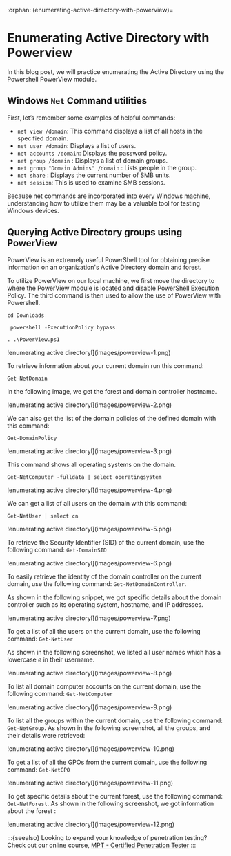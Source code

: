 :orphan:
(enumerating-active-directory-with-powerview)=

# Enumerating Active Directory with Powerview

In this blog post, we will practice enumerating the Active Directory using the Powershell PowerView module.

## Windows `Net` Command utilities

First, let’s remember some examples of helpful commands:

- `net view /domain`: This command displays a list of all hosts in the specified domain.
- `net user /domain`: Displays a list of users.
- `net accounts /domain`: Displays the password policy.
- `net group /domain` : Displays a list of domain groups.
- `net group "Domain Admins" /domain` : Lists people in the group.
- `net share` : Displays the current number of SMB units.
- `net session`: This is used to examine SMB sessions.

Because net commands are incorporated into every Windows machine, understanding how to utilize them may be a valuable tool for testing Windows devices.

## Querying Active Directory groups using PowerView

PowerView is an extremely useful PowerShell tool for obtaining precise information on an organization's Active Directory domain and forest.

To utilize PowerView on our local machine, we first move the directory to where the PowerView module is located and disable PowerShell Execution Policy. The third command is then used to allow the use of PowerView with Powershell.

`cd Downloads`

` powershell -ExecutionPolicy bypass`

`. .\PowerView.ps1`

!enumerating active directoryl](images/powerview-1.png)

To retrieve information about your current domain run this command:

`Get-NetDomain`

In the following image, we get the forest and domain controller hostname.

!enumerating active directoryl](images/powerview-2.png)

We can also get the list of the domain policies of the defined domain with this command:

`Get-DomainPolicy`

!enumerating active directoryl](images/powerview-3.png)

This command shows all operating systems on the domain.

`Get-NetComputer -fulldata | select operatingsystem`

!enumerating active directoryl](images/powerview-4.png)

We can get a list of all users on the domain with this command:

`Get-NetUser | select cn`

!enumerating active directoryl](images/powerview-5.png)

To retrieve the Security Identifier (SID) of the current domain, use the following command:
`Get-DomainSID`

!enumerating active directoryl](images/powerview-6.png)

To easily retrieve the identity of the domain controller on the current domain, use the following command: `Get-NetDomainController`.

As shown in the following snippet, we got specific details about the domain controller such as its operating system, hostname, and IP addresses.

!enumerating active directoryl](images/powerview-7.png)

To get a list of all the users on the current domain, use the following command: `Get-NetUser`

As shown in the following screenshot, we listed all user names which has a lowercase _e_ in their username.

!enumerating active directoryl](images/powerview-8.png)

To list all domain computer accounts on the current domain, use the following command: `Get-NetComputer`

!enumerating active directoryl](images/powerview-9.png)

To list all the groups within the current domain, use the following command: `Get-NetGroup`.
As shown in the following screenshot, all the groups, and their details were retrieved:

!enumerating active directoryl](images/powerview-10.png)

To get a list of all the GPOs from the current domain, use the following command: `Get-NetGPO`

!enumerating active directoryl](images/powerview-11.png)

To get specific details about the current forest, use the following command: `Get-NetForest`. As shown in the following screenshot, we got information about the forest :

!enumerating active directoryl](images/powerview-12.png)

:::{seealso}
Looking to expand your knowledge of penetration testing? Check out our online course, [MPT - Certified Penetration Tester](https://www.mosse-institute.com/certifications/mpt-certified-penetration-tester.html)
:::
